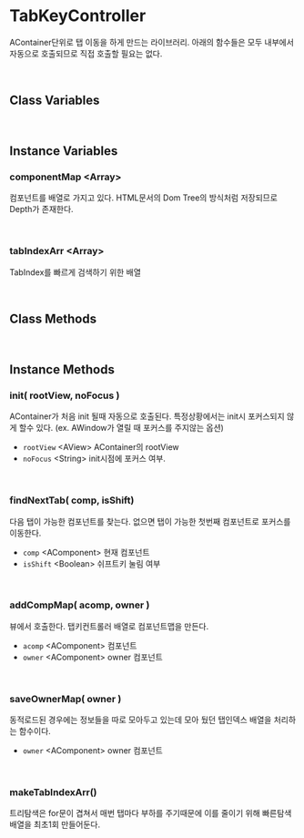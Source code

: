 # TabKeyController

AContainer단위로 탭 이동을 하게 만드는 라이브러리. 아래의 함수들은 모두 내부에서 자동으로 호출되므로 직접 호출할 필요는 없다.

<br/>

## Class Variables

<br/>

## Instance Variables

### componentMap \<Array>

컴포넌트를 배열로 가지고 있다. HTML문서의 Dom Tree의 방식처럼 저장되므로 Depth가 존재한다.

<br/>

### tabIndexArr \<Array>

TabIndex를 빠르게 검색하기 위한 배열

<br/>

## Class Methods

<br/>

## Instance Methods

### init( rootView, noFocus )

AContainer가 처음 init 될때 자동으로 호출된다. 특정상황에서는 init시 포커스되지 않게 할수 있다. (ex. AWindow가 열릴 때 포커스를 주지않는 옵션)

- `rootView` \<AView> AContainer의 rootView
- `noFocus` \<String> init시점에 포커스 여부.

<br/>

### findNextTab( comp, isShift)

다음 탭이 가능한 컴포넌트를 찾는다. 없으면 탭이 가능한 첫번째 컴포넌트로 포커스를 이동한다.

- `comp` \<AComponent> 현재 컴포넌트
- `isShift` \<Boolean> 쉬프트키 눌림 여부

<br/>

### addCompMap( acomp, owner )

뷰에서 호출한다. 탭키컨트롤러 배열로 컴포넌트맵을 만든다.

- `acomp` \<AComponent> 컴포넌트
- `owner` \<AComponent> owner 컴포넌트

<br/>

### saveOwnerMap( owner )

동적로드된 경우에는 정보들을 따로 모아두고 있는데 모아 뒀던 탭인덱스 배열을 처리하는 함수이다.

- `owner` \<AComponent> owner 컴포넌트

<br/>

### makeTabIndexArr()

트리탐색은 for문이 겹쳐서 매번 탭마다 부하를 주기때문에 이를 줄이기 위해 빠른탐색 배열을 최초1회 만들어둔다.

<br/>
